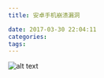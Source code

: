 ```yaml
---
title: 安卓手机崩溃漏洞

date: 2017-03-30 22:04:11
categories:
tags:
---
```


![alt text](/images/安卓手机崩溃漏洞/m16-4.jpg "按照手机崩溃漏洞")
